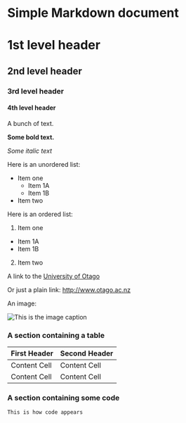 # Simple Markdown document

# 1st level header

## 2nd level header

### 3rd level header

#### 4th level header

A bunch of text.

**Some bold text.**

*Some italic text*

Here is an unordered list:
* Item one
  * Item 1A
  * Item 1B
* Item two

Here is an ordered list:

1. Item one
  * Item 1A
  * Item 1B
2. Item two

A link to the [University of Otago](http://www.otago.ac.nz)

Or just a plain link: http://www.otago.ac.nz

An image:

![This is the image caption](https://www.otago.ac.nz/cs/groups/public/@otagobulletineditor/documents/contributorimg/otago655388.jpg)

### A section containing a table

First Header  | Second Header
------------- | -------------
Content Cell  | Content Cell
Content Cell  | Content Cell

### A section containing some code

```
This is how code appears
```